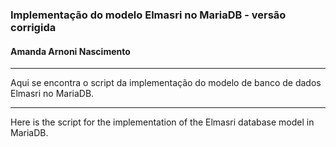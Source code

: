 ### Implementação do modelo Elmasri no MariaDB - versão corrigida
#### Amanda Arnoni Nascimento
***

Aqui se encontra o script da implementação do modelo de banco de dados Elmasri no MariaDB.

***

Here is the script for the implementation of the Elmasri database model in MariaDB.
